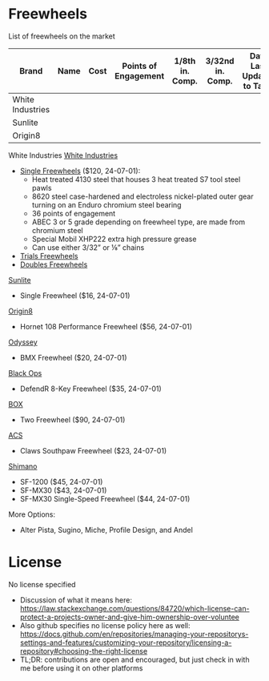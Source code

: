 
# Freewheels
List of freewheels on the market

| Brand             | Name | Cost | Points of Engagement | 1/8th in. Comp. | 3/32nd in. Comp. | Date Last Updated to Table |
| --------          | ------- | ------- | ------- | ------- | ------- | ------- |
| White Industries  | 
| Sunlite           |
| Origin8           | 




White Industries
[White Industries]([https://link-url-here.org](https://www.whiteind.com/))

- [Single Freewheels](https://www.whiteind.com/product/single-freewheels/) ($120, 24-07-01):
  - Heat treated 4130 steel that houses 3 heat treated S7 tool steel pawls
  - 8620 steel case-hardened and electroless nickel-plated outer gear turning on an Enduro chromium steel bearing
  - 36 points of engagement
  - ABEC 3 or 5 grade depending on freewheel type, are made from chromium steel
  - Special Mobil XHP222 extra high pressure grease
  - Can use either 3/32” or ⅛” chains
- [Trials Freewheels](https://www.whiteind.com/product/trials-freewheels/)
- [Doubles Freewheels](https://www.whiteind.com/product/double-freewheels/)

[Sunlite](https://www.bicyclechain.com/product/sunlite-single-freewheel-231518-1.htm)

 - Single Freewheel ($16, 24-07-01)

[Origin8](https://www.bicyclechain.com/product/origin8-hornet-108-performance-freewheel-290470-1.htm)

-  Hornet 108 Performance Freewheel ($56, 24-07-01)

[Odyssey](https://www.bicyclechain.com/product/odyssey-bmx-freewheel-319753-1.htm)

-  BMX Freewheel ($20, 24-07-01)

[Black Ops](https://www.bicyclechain.com/product/black-ops-defendr-8-key-freewheel-376906-1.htm)

-  DefendR 8-Key Freewheel ($35, 24-07-01)

[BOX](https://www.bicyclechain.com/product/box-two-freewheel-455482-1.htm)

- Two Freewheel ($90, 24-07-01)

[ACS](https://www.bicyclechain.com/product/acs-claws-southpaw-freewheel-245117-1.htm)

 - Claws Southpaw Freewheel ($23, 24-07-01)

[Shimano](https://www.bicyclechain.com/product/shimano-sf-1200-403045-1.htm)

- SF-1200 ($45, 24-07-01)
- SF-MX30 ($43, 24-07-01)
- SF-MX30 Single-Speed Freewheel ($44, 24-07-01)

More Options:

- Alter Pista, Sugino, Miche, Profile Design, and Andel

# License

No license specified

- Discussion of what it means here: https://law.stackexchange.com/questions/84720/which-license-can-protect-a-projects-owner-and-give-him-ownership-over-voluntee
- Also github specifies no license policy here as well: https://docs.github.com/en/repositories/managing-your-repositorys-settings-and-features/customizing-your-repository/licensing-a-repository#choosing-the-right-license
- TL;DR: contributions are open and encouraged, but just check in with me before using it on other platforms
